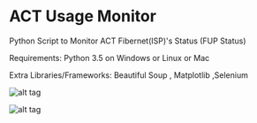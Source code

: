 # ACT Usage Monitor
Python Script to Monitor ACT Fibernet(ISP)'s Status (FUP Status)

Requirements: Python 3.5 on Windows or Linux or Mac

Extra Libraries/Frameworks: Beautiful Soup , Matplotlib ,Selenium

![alt tag](https://i.imgur.com/lgw2KK0.png "w/o flexy")

![alt tag](https://i.imgur.com/920Phpm.png "w flexy")
